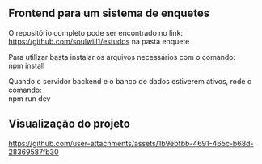 ## Frontend para um sistema de enquetes
O repositório completo pode ser encontrado no link: https://github.com/soulwill1/estudos na pasta enquete

Para utilizar basta instalar os arquivos necessários com o comando:<br/>
npm install

Quando o servidor backend e o banco de dados estiverem ativos, rode o comando:<br/>
npm run dev

## Visualização do projeto



https://github.com/user-attachments/assets/1b9ebfbb-4691-465c-b68d-28369587fb30


